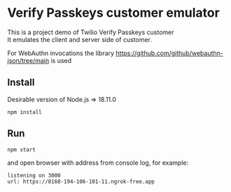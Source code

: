# Verify Passkeys customer emulator

This is a project demo of Twilio Verify Passkeys customer  
It emulates the client and server side of customer.

For WebAuthn invocations the library https://github.com/github/webauthn-json/tree/main is used  

## Install
Desirable version of Node.js => 18.11.0

```shell
npm install 
```

## Run

```shell
npm start
```
and open browser with address from console log, for example:  
```shell
listening on 3000
url: https://8168-194-106-101-11.ngrok-free.app
```


